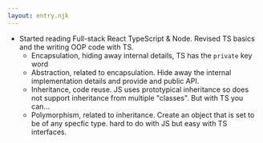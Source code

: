 ```yaml
---
layout: entry.njk
---
```


- Started reading Full-stack React TypeScript & Node. Revised TS basics and the writing OOP code with TS.
  - Encapsulation, hiding away internal details, TS has the `private` key word
  - Abstraction, related to encapsulation. Hide away the internal implementation details and provide and public API.
  - Inheritance,  code reuse. JS uses prototypical inheritance so does not support inheritance from multiple "classes". But with TS you can...
  - Polymorphism, related to inheritance. Create an object that is set to be of any specfic type. hard to do with JS but easy with TS interfaces.
